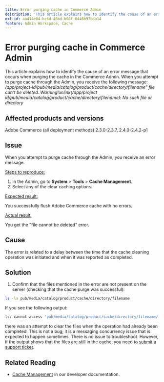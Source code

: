 ```yaml
---
title: Error purging cache in Commerce Admin
description: 'This article explains how to identify the cause of an error message that occurs when purging the cache in the Commerce Admin. When you attempt to purge cache through the Admin, you receive the following message:'
exl-id: aa414e04-bc6d-46bd-b98f-0446b97bda14
feature: Admin Workspace, Cache
---
```

# Error purging cache in Commerce Admin

This article explains how to identify the cause of an error message that occurs when purging the cache in the Commerce Admin. When you attempt to purge cache through the Admin, you receive the following message:
*/app/project-id/pub/media/catalog/product/cache/directory/filename" file can't be deleted. Warning!unlink(/app/project id/pub/media/catalog/product/cache/directory/filename): No such file or directory*

## Affected products and versions

Adobe Commerce (all deployment methods) 2.3.0-2.3.7, 2.4.0-2.4.2-p1

## Issue

When you attempt to purge cache through the Admin, you receive an error message.

<u>Steps to reproduce:</u>

1. In the Admin, go to **System** > **Tools** > **Cache Management**.
1. Select any of the clear caching options.

<u>Expected result:</u>

You successfully flush Adobe Commerce cache with no errors.

<u>Actual result:</u>

You get the "file cannot be deleted" error.

## Cause

The error is related to a delay between the time that the cache cleaning operation was initiated and when it was reported as completed.

## Solution

1. Confirm that the files mentioned in the error are not present on the server (checking that the cache purge was successful):

```bash
ls -la pub/media/catalog/product/cache/directory/filename
```

If you see the following output:

```bash
ls: cannot access 'pub/media/catalog/product/cache/directory/filename/': No such file or directory
```

there was an attempt to clear the files when the operation had already been completed. This is not a bug; it is a messaging concurrency issue that is expected to happen sometimes. There is no issue to troubleshoot.
However, if the output shows that the files are still in the cache, you need to [submit a support ticket](/help/help-center-guide/help-center/magento-help-center-user-guide.md#submit-ticket).

## Related Reading

* [Cache Management](https://docs.magento.com/user-guide/system/cache-management.html) in our developer documentation.
